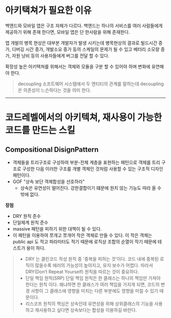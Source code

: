 # 아키택쳐가 필요한 이유

백엔드와 모바일 앱은 구조 자체가 다르다. 백엔드는 하나의 서비스를 여러 사람들에게 제공하기 위해 존재 한다면, 모바일 앱은 단 한사람을 위해 존재한다.

앱 개발의 병목 현상은 대부분 개발자가 발생 시키는데 병목현상의 결과로 빌드시간 증가, 디버깅 시간 증가, 개발소요 증가 등의 스케일의 문제가 될 수 있고 베터리 소모량 증가, 자원 낭비 등의 사용자들에게 버그를 전달 할 수 있다.

확장성 높은 아키택쳐를 위해서는 객체와 모듈을 구분 할 수 있어야 하며 변화에 유연해야 한다.

> decoupling
> 소프트웨어 시스템에서 두 엔티티의 관계를 말하는데 decoupling 은 의존성이 느슨하다는 것을 의미 한다.

<div align="center">
<hr />
</div>

# 코드레벨에서의 아키텍쳐, 재사용이 가능한 코드를 만드는 스킬

## Compositional DisignPattern

* 객체들을 트리구조로 구성하여 부분-전체 계층을 표현하는 패턴으로 객체를 트리 구조로 구성한 다음 이러한 구조를 개별 객체인 것처럼 사용할 수 있는 구조적 디자인 패턴이다.
* GOF "상속 보단 객체합성을 선호하라"
  - 상속은 유연성이 떨어진다. 강한결합이기 떄문에 원치 않는 기능도 따라 올 수 밖에 없다.

**장점**
* DRY 원칙 준수
* 단일체계 원칙 준수
* massive 패턴을 피하기 위한 대책이 될 수 있다.
* 이 패턴을 이용하여 쪼개고 쪼개어 작은 객체로 만들 수 있다. 이 작은 객체는 public api 도 적고 파라미터도 적기 때문에 로직상 조합의 순열이 작기 때문에 테스트가 용이 하다.

> * DRY 는 클린코드 작성 원칙 중 '중복을 피하는 것’이다. 코드 내에 중복된 로직이 많을수록 에러의 가능성이 높아지고, 유지 보수가 어렵다.
> 따라서 DRY(Don’t Repeat Yourself) 원칙을 따르는 것이 중요하다.
> * 단일 책임 원칙(SRP) 단일 책임 원칙은 한 클래스는 하나의 책임만 가져야 한다는 원칙 이다.
> 왜냐하면 한 클래스가 여러 책임을 가지게 되면, 코드의 변경 사항이 그 클래스에 영향을 미치는 다른 부분에도 영향을 미칠 수 있기 때문이다.
> * 리스코프 원칙의 핵심은 상속인데 유연성을 위해 상위클래스의 기능을 사용하고 재사용하고 싶다면 상속보다는 합성을 이용하길 바란다.
